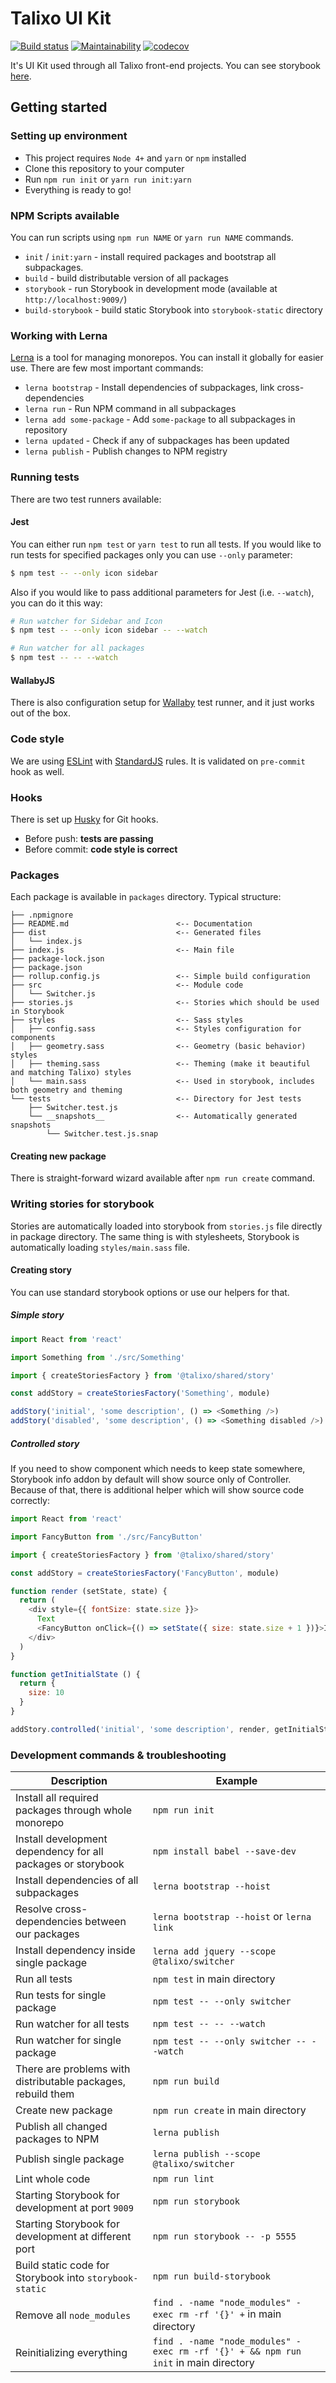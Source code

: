 # Talixo UI Kit

[![Build status](https://circleci.com/gh/PublicInMotionGmbH/ui-kit/tree/master.png)](https://circleci.com/gh/PublicInMotionGmbH/ui-kit)
[![Maintainability](https://api.codeclimate.com/v1/badges/99c10cd7f5d7705d7eaa/maintainability)](https://codeclimate.com/github/PublicInMotionGmbH/ui-kit/maintainability)
[![codecov](https://codecov.io/gh/PublicInMotionGmbH/ui-kit/branch/master/graph/badge.svg)](https://codecov.io/gh/PublicInMotionGmbH/ui-kit)

It's UI Kit used through all Talixo front-end projects. You can see storybook [here](https://publicinmotiongmbh.github.io/ui-kit).

## Getting started

### Setting up environment

- This project requires `Node 4+` and `yarn` or `npm` installed
- Clone this repository to your computer
- Run `npm run init` or `yarn run init:yarn`
- Everything is ready to go!

### NPM Scripts available

You can run scripts using `npm run NAME` or `yarn run NAME` commands.

- `init` / `init:yarn` - install required packages and bootstrap all subpackages.
- `build` - build distributable version of all packages
- `storybook` - run Storybook in development mode (available at `http://localhost:9009/`)
- `build-storybook` - build static Storybook into `storybook-static` directory

### Working with Lerna

[Lerna](https://github.com/lerna/lerna) is a tool for managing monorepos.
You can install it globally for easier use. There are few most important commands:

- `lerna bootstrap` - Install dependencies of subpackages, link cross-dependencies
- `lerna run` - Run NPM command in all subpackages
- `lerna add some-package` - Add `some-package` to all subpackages in repository
- `lerna updated` - Check if any of subpackages has been updated
- `lerna publish` - Publish changes to NPM registry

### Running tests

There are two test runners available:

#### Jest

You can either run `npm test` or `yarn test` to run all tests.
If you would like to run tests for specified packages only you can use `--only` parameter:

```sh
$ npm test -- --only icon sidebar
```

Also if you would like to pass additional parameters for Jest (i.e. `--watch`), you can do it this way:

```sh
# Run watcher for Sidebar and Icon
$ npm test -- --only icon sidebar -- --watch

# Run watcher for all packages
$ npm test -- -- --watch
```

#### WallabyJS

There is also configuration setup for [Wallaby](http://wallabyjs.com/) test runner,
and it just works out of the box.

### Code style

We are using [ESLint](https://eslint.org/) with [StandardJS](https://standardjs.com/) rules.
It is validated on `pre-commit` hook as well.

### Hooks

There is set up [Husky](https://github.com/typicode/husky) for Git hooks.

- Before push: **tests are passing**
- Before commit: **code style is correct**

### Packages

Each package is available in `packages` directory. Typical structure:

```
├── .npmignore
├── README.md                        <-- Documentation
├── dist                             <-- Generated files
│   └── index.js
├── index.js                         <-- Main file
├── package-lock.json
├── package.json
├── rollup.config.js                 <-- Simple build configuration
├── src                              <-- Module code
│   └── Switcher.js
├── stories.js                       <-- Stories which should be used in Storybook
├── styles                           <-- Sass styles
│   ├── config.sass                  <-- Styles configuration for components 
│   ├── geometry.sass                <-- Geometry (basic behavior) styles
│   ├── theming.sass                 <-- Theming (make it beautiful and matching Talixo) styles
│   └── main.sass                    <-- Used in storybook, includes both geometry and theming
└── tests                            <-- Directory for Jest tests
    ├── Switcher.test.js
    └── __snapshots__                <-- Automatically generated snapshots
        └── Switcher.test.js.snap
```

#### Creating new package

There is straight-forward wizard available after `npm run create` command.

### Writing stories for storybook

Stories are automatically loaded into storybook from `stories.js` file directly in package directory.
The same thing is with stylesheets, Storybook is automatically loading `styles/main.sass` file.

#### Creating story

You can use standard storybook options or use our helpers for that.

##### Simple story

```js
import React from 'react'

import Something from './src/Something'

import { createStoriesFactory } from '@talixo/shared/story'

const addStory = createStoriesFactory('Something', module)

addStory('initial', 'some description', () => <Something />)
addStory('disabled', 'some description', () => <Something disabled />)
```

##### Controlled story

If you need to show component which needs to keep state somewhere,
Storybook info addon by default will show source only of Controller.
Because of that, there is additional helper which will show source code correctly:

```js
import React from 'react'

import FancyButton from './src/FancyButton'

import { createStoriesFactory } from '@talixo/shared/story'

const addStory = createStoriesFactory('FancyButton', module)

function render (setState, state) {
  return (
    <div style={{ fontSize: state.size }}>
      Text
      <FancyButton onClick={() => setState({ size: state.size + 1 })}>Increase</FancyButton>
    </div>
  )
}

function getInitialState () {
  return {
    size: 10
  }
}

addStory.controlled('initial', 'some description', render, getInitialState)
```

### Development commands & troubleshooting

Description                                                  | Example
-------------------------------------------------------------|------------------------------------------------------------
Install all required packages through whole monorepo         | `npm run init`
Install development dependency for all packages or storybook | `npm install babel --save-dev`
Install dependencies of all subpackages                      | `lerna bootstrap --hoist`
Resolve cross-dependencies between our packages              | `lerna bootstrap --hoist` or `lerna link`
Install dependency inside single package                     | `lerna add jquery --scope @talixo/switcher`
Run all tests                                                | `npm test` in main directory
Run tests for single package                                 | `npm test -- --only switcher`
Run watcher for all tests                                    | `npm test -- -- --watch`
Run watcher for single package                               | `npm test -- --only switcher -- --watch`
There are problems with distributable packages, rebuild them | `npm run build`
Create new package                                           | `npm run create` in main directory
Publish all changed packages to NPM                          | `lerna publish`
Publish single package                                       | `lerna publish --scope @talixo/switcher`
Lint whole code                                              | `npm run lint`
Starting Storybook for development at port `9009`            | `npm run storybook`
Starting Storybook for development at different port         | `npm run storybook -- -p 5555`
Build static code for Storybook into `storybook-static`      | `npm run build-storybook`
Remove all `node_modules`                                    | `find . -name "node_modules" -exec rm -rf '{}' +` in main directory
Reinitializing everything                                    | `find . -name "node_modules" -exec rm -rf '{}' + && npm run init` in main directory
